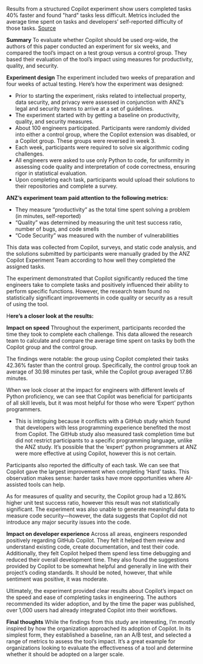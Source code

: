 Results from a structured Copilot experiment show users completed tasks 40% faster and found "hard" tasks less difficult. Metrics included the average time spent on tasks and developers’ self-reported difficulty of those tasks. 
[Source](https://newsletter.getdx.com/p/impact-of-copilot-at-anz-bank)

**Summary**
To evaluate whether Copilot should be used org-wide, the authors of this paper conducted an experiment for six weeks, and compared the tool’s impact on a test group versus a control group. They based their evaluation of the tool’s impact using measures for productivity, quality, and security. 

**Experiment design**
The experiment included two weeks of preparation and four weeks of actual testing. Here’s how the experiment was designed:

- Prior to starting the experiment, risks related to intellectual property, data security, and privacy were assessed in conjunction with ANZ’s legal and security teams to arrive at a set of guidelines.
- The experiment started with by getting a baseline on productivity, quality, and security measures.
- About 100 engineers participated. Participants were randomly divided into either a control group, where the Copilot extension was disabled, or a Copilot group. These groups were reversed in week 3.
- Each week, participants were required to solve six algorithmic coding challenges.
- All engineers were asked to use only Python to code, for uniformity in assessing code quality and interpretation of code correctness, ensuring rigor in statistical evaluation.
- Upon completing each task, participants would upload their solutions to their repositories and complete a survey. 

**ANZ’s experiment team paid attention to the following metrics:** 

- They measure “productivity” as the total time spent solving a problem (in minutes, self-reported)
- “Quality” was determined by measuring the unit test success ratio, number of bugs, and code smells
- “Code Security” was measured with the number of vulnerabilities

This data was collected from Copilot, surveys, and static code analysis, and the solutions submitted by participants were manually graded by the ANZ Copilot Experiment Team according to how well they completed the assigned tasks.

The experiment demonstrated that Copilot significantly reduced the time engineers take to complete tasks and positively influenced their ability to perform specific functions. However, the research team found no statistically significant improvements in code quality or security as a result of using the tool.

H**ere’s a closer look at the results:**

**Impact on speed**
Throughout the experiment, participants recorded the time they took to complete each challenge. This data allowed the research team to calculate and compare the average time spent on tasks by both the Copilot group and the control group.

The findings were notable: the group using Copilot completed their tasks 42.36% faster than the control group. Specifically, the control group took an average of 30.98 minutes per task, while the Copilot group averaged 17.86 minutes.


When we look closer at the impact for engineers with different levels of Python proficiency, we can see that Copilot was beneficial for participants of all skill levels, but it was most helpful for those who were ‘Expert’ python programmers. 


- This is intriguing because it conflicts with a GitHub study which found that developers with less programming experience benefited the most from Copilot. The GitHub study also measured task completion time but did not restrict participants to a specific programming language, unlike the ANZ study. It’s possible that the ‘expert’ python programmers at ANZ were more effective at using Copilot, however this is not certain. 

Participants also reported the difficulty of each task. We can see that Copilot gave the largest improvement when completing ‘Hard’ tasks. This observation makes sense: harder tasks have more opportunities where AI-assisted tools can help. 


As for measures of quality and security, the Copilot group had a 12.86% higher unit test success ratio, however this result was not statistically significant. The experiment was also unable to generate meaningful data to measure code security—however, the data suggests that Copilot did not introduce any major security issues into the code. 

**Impact on developer experience**
Across all areas, engineers responded positively regarding GitHub Copilot. They felt it helped them review and understand existing code, create documentation, and test their code. Additionally, they felt Copilot helped them spend less time debugging and reduced their overall development time. They also found the suggestions provided by Copilot to be somewhat helpful and generally in line with their project’s coding standards. It should be noted, however, that while sentiment was positive, it was moderate. 


Ultimately, the experiment provided clear results about Copilot’s impact on the speed and ease of completing tasks in engineering. The authors recommended its wider adoption, and by the time the paper was published, over 1,000 users had already integrated Copilot into their workflows.

**Final thoughts**
While the findings from this study are interesting, I’m mostly inspired by how the organization approached its adoption of Copilot. In its simplest form, they established a baseline, ran an A/B test, and selected a range of metrics to assess the tool’s impact. It’s a great example for organizations looking to evaluate the effectiveness of a tool and determine whether it should be adopted on a larger scale. 
